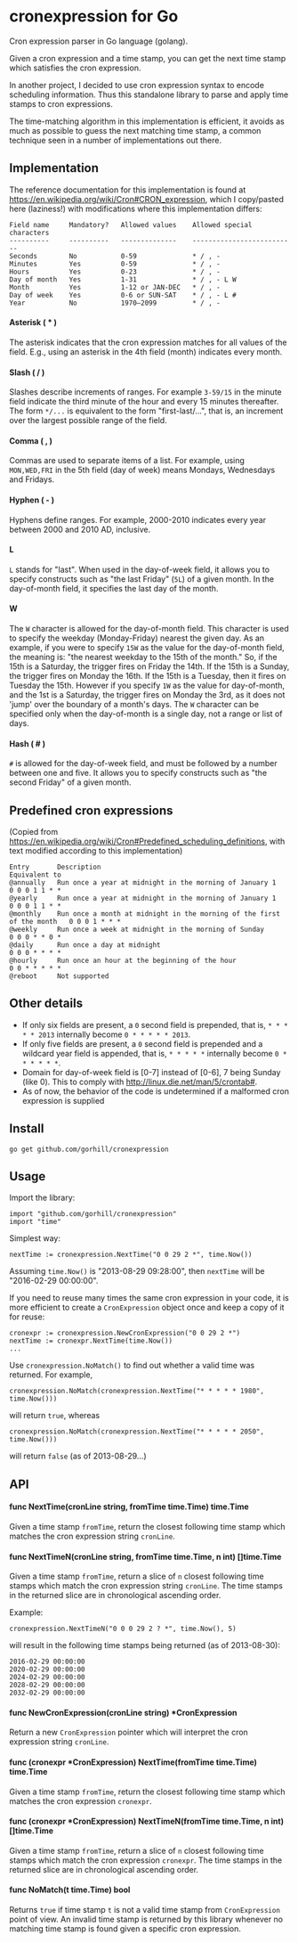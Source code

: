 cronexpression for Go
=====================
Cron expression parser in Go language (golang).

Given a cron expression and a time stamp, you can get the next time stamp which satisfies the cron expression.

In another project, I decided to use cron expression syntax to encode scheduling information. Thus this standalone library to parse and apply time stamps to cron expressions.

The time-matching algorithm in this implementation is efficient, it avoids as much as possible to guess the next matching time stamp, a common technique seen in a number of implementations out there.

Implementation
--------------
The reference documentation for this implementation is found at
<https://en.wikipedia.org/wiki/Cron#CRON_expression>, which I copy/pasted here (laziness!) with modifications where this implementation differs:

    Field name     Mandatory?   Allowed values    Allowed special characters
    ----------     ----------   --------------    --------------------------
    Seconds        No           0-59              * / , -
    Minutes        Yes          0-59              * / , -
    Hours          Yes          0-23              * / , -
    Day of month   Yes          1-31              * / , - L W
    Month          Yes          1-12 or JAN-DEC   * / , -
    Day of week    Yes          0-6 or SUN-SAT    * / , - L #
    Year           No           1970–2099         * / , -

#### Asterisk ( * )
The asterisk indicates that the cron expression matches for all values of the field. E.g., using an asterisk in the 4th field (month) indicates every month. 

#### Slash ( / )
Slashes describe increments of ranges. For example `3-59/15` in the minute field indicate the third minute of the hour and every 15 minutes thereafter. The form `*/...` is equivalent to the form "first-last/...", that is, an increment over the largest possible range of the field.

#### Comma ( , )
Commas are used to separate items of a list. For example, using `MON,WED,FRI` in the 5th field (day of week) means Mondays, Wednesdays and Fridays.

#### Hyphen ( - )
Hyphens define ranges. For example, 2000-2010 indicates every year between 2000 and 2010 AD, inclusive.

#### L
`L` stands for "last". When used in the day-of-week field, it allows you to specify constructs such as "the last Friday" (`5L`) of a given month. In the day-of-month field, it specifies the last day of the month.

#### W
The `W` character is allowed for the day-of-month field. This character is used to specify the weekday (Monday-Friday) nearest the given day. As an example, if you were to specify `15W` as the value for the day-of-month field, the meaning is: "the nearest weekday to the 15th of the month." So, if the 15th is a Saturday, the trigger fires on Friday the 14th. If the 15th is a Sunday, the trigger fires on Monday the 16th. If the 15th is a Tuesday, then it fires on Tuesday the 15th. However if you specify `1W` as the value for day-of-month, and the 1st is a Saturday, the trigger fires on Monday the 3rd, as it does not 'jump' over the boundary of a month's days. The `W` character can be specified only when the day-of-month is a single day, not a range or list of days.

#### Hash ( # )
`#` is allowed for the day-of-week field, and must be followed by a number between one and five. It allows you to specify constructs such as "the second Friday" of a given month.

Predefined cron expressions
---------------------------
(Copied from <https://en.wikipedia.org/wiki/Cron#Predefined_scheduling_definitions>, with text modified according to this implementation) 

    Entry       Description                                                             Equivalent to
    @annually   Run once a year at midnight in the morning of January 1                 0 0 0 1 1 * *
    @yearly     Run once a year at midnight in the morning of January 1                 0 0 0 1 1 * *
    @monthly    Run once a month at midnight in the morning of the first of the month   0 0 0 1 * * *
    @weekly     Run once a week at midnight in the morning of Sunday                    0 0 0 * * 0 *
    @daily      Run once a day at midnight                                              0 0 0 * * * *
    @hourly     Run once an hour at the beginning of the hour                           0 0 * * * * *
    @reboot     Not supported

Other details
-------------
* If only six fields are present, a `0` second field is prepended, that is, `* * * * * 2013` internally become `0 * * * * * 2013`.
* If only five fields are present, a `0` second field is prepended and a wildcard year field is appended, that is, `* * * * *` internally become `0 * * * * * *`.
* Domain for day-of-week field is [0-7] instead of [0-6], 7 being Sunday (like 0). This to comply with http://linux.die.net/man/5/crontab#.
* As of now, the behavior of the code is undetermined if a malformed cron expression is supplied

Install
-------
    go get github.com/gorhill/cronexpression

Usage
-----
Import the library:

    import "github.com/gorhill/cronexpression"
    import "time"

Simplest way:

    nextTime := cronexpression.NextTime("0 0 29 2 *", time.Now())

Assuming `time.Now()` is "2013-08-29 09:28:00", then `nextTime` will be "2016-02-29 00:00:00".

If you need to reuse many times the same cron expression in your code, it is more efficient
to create a `CronExpression` object once and keep a copy of it for reuse:

    cronexpr := cronexpression.NewCronExpression("0 0 29 2 *")
    nextTime := cronexpr.NextTime(time.Now())
    ...

Use `cronexpression.NoMatch()` to find out whether a valid time was returned. For example,

    cronexpression.NoMatch(cronexpression.NextTime("* * * * * 1980", time.Now()))

will return `true`, whereas

    cronexpression.NoMatch(cronexpression.NextTime("* * * * * 2050", time.Now()))

will return `false` (as of 2013-08-29...)

API
---

#### func NextTime(cronLine string, fromTime time.Time) time.Time

Given a time stamp `fromTime`, return the closest following time stamp which matches the cron expression string `cronLine`.

#### func NextTimeN(cronLine string, fromTime time.Time, n int) []time.Time

Given a time stamp `fromTime`, return a slice of `n` closest following time stamps which match the cron expression string `cronLine`. The time stamps in the returned slice are in chronological ascending order.

Example:

    cronexpression.NextTimeN("0 0 0 29 2 ? *", time.Now(), 5)

will result in the following time stamps being returned (as of 2013-08-30):

    2016-02-29 00:00:00
    2020-02-29 00:00:00
    2024-02-29 00:00:00
    2028-02-29 00:00:00
    2032-02-29 00:00:00

#### func NewCronExpression(cronLine string) *CronExpression

Return a new `CronExpression` pointer which will interpret the cron expression string `cronLine`.

#### func (cronexpr *CronExpression) NextTime(fromTime time.Time) time.Time

Given a time stamp `fromTime`, return the closest following time stamp which matches the cron expression `cronexpr`.

#### func (cronexpr *CronExpression) NextTimeN(fromTime time.Time, n int) []time.Time

Given a time stamp `fromTime`, return a slice of `n` closest following time stamps which match the cron expression `cronexpr`. The time stamps in the returned slice are in chronological ascending order.

#### func NoMatch(t time.Time) bool

Returns `true` if time stamp `t` is not a valid time stamp from `CronExpression` point of view. An invalid time stamp is returned by this library whenever no matching time stamp is found given a specific cron expression.

